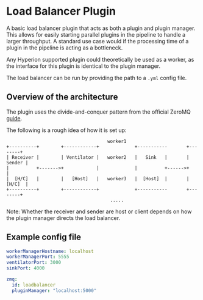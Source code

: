 # Load Balancer Plugin

A basic load balancer plugin that acts as both a plugin and plugin manager.
This allows for easily starting parallel plugins in the pipeline to handle a larger throughput.
A standard use case would if the processing time of a plugin in the pipeline is acting as a bottleneck.

Any Hyperion supported plugin could theoretically be used as a worker, as the interface for this plugin is
identical to the plugin manager.

The load balancer can be run by providing the path to a `.yml` config file.

## Overview of the architecture

The plugin uses the divide-and-conquer pattern from the official ZeroMQ 
[guide](http://zguide.zeromq.org/page:all#Divide-and-Conquer).

The following is a rough idea of how it is set up:

```
                                     worker1
+----------+        +------------+             +-----------       +--------+
| Receiver |        | Ventilator |   worker2   |   Sink   |       | Sender |
|          +------->+            |             |          +------>+        |
|  [H/C]   |        |   [Host]   |   worker3   |  [Host]  |       | [H/C]  |
+----------+        +------------+             +-----------       +--------+
                                      .....
```

Note: Whether the receiver and sender are host or client
depends on how the plugin manager directs the load balancer.

## Example config file
```yaml
workerManagerHostname: localhost
workerManagerPort: 5555
ventilatorPort: 3000
sinkPort: 4000

zmq:
  id: loadbalancer
  pluginManager: "localhost:5000"
```
